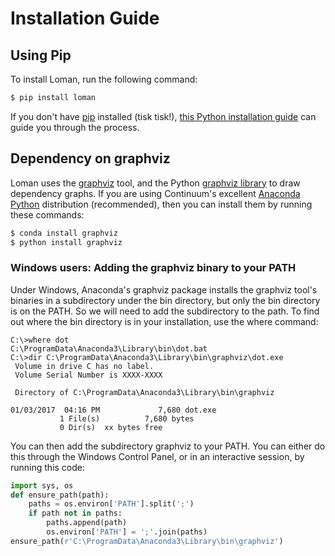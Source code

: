 # Installation Guide

## Using Pip

To install Loman, run the following command:

```bash
$ pip install loman
```

If you don't have [pip](https://pip.pypa.io) installed (tisk tisk!),
[this Python installation guide](http://docs.python-guide.org/en/latest/starting/installation/)
can guide you through the process.

## Dependency on graphviz

Loman uses the [graphviz](http://www.graphviz.org/) tool, and the Python [graphviz library](https://pypi.python.org/pypi/graphviz) to draw dependency graphs. If you are using Continuum's excellent [Anaconda Python](https://www.continuum.io/downloads) distribution (recommended), then you can install them by running these commands:

```bash
$ conda install graphviz
$ python install graphviz
```

### Windows users: Adding the graphviz binary to your PATH

Under Windows, Anaconda's graphviz package installs the graphviz tool's binaries in a subdirectory under the bin directory, but only the bin directory is on the PATH. So we will need to add the subdirectory to the path. To find out where the bin directory is in your installation, use the where command:

```
C:\>where dot
C:\ProgramData\Anaconda3\Library\bin\dot.bat
C:\>dir C:\ProgramData\Anaconda3\Library\bin\graphviz\dot.exe
 Volume in drive C has no label.
 Volume Serial Number is XXXX-XXXX

 Directory of C:\ProgramData\Anaconda3\Library\bin\graphviz

01/03/2017  04:16 PM             7,680 dot.exe
           1 File(s)          7,680 bytes
           0 Dir(s)  xx bytes free
```

You can then add the subdirectory graphviz to your PATH. You can either do this through the Windows Control Panel, or in an interactive session, by running this code:

```python
import sys, os
def ensure_path(path):
    paths = os.environ['PATH'].split(';')
    if path not in paths:
        paths.append(path)
        os.environ['PATH'] = ';'.join(paths)
ensure_path(r'C:\ProgramData\Anaconda3\Library\bin\graphviz')
```
